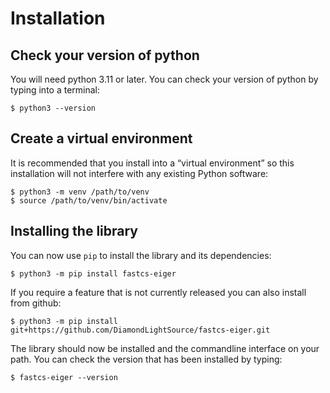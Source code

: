 # Installation

## Check your version of python

You will need python 3.11 or later. You can check your version of python by
typing into a terminal:

```
$ python3 --version
```

## Create a virtual environment

It is recommended that you install into a “virtual environment” so this
installation will not interfere with any existing Python software:

```
$ python3 -m venv /path/to/venv
$ source /path/to/venv/bin/activate
```

## Installing the library

You can now use `pip` to install the library and its dependencies:

```
$ python3 -m pip install fastcs-eiger
```

If you require a feature that is not currently released you can also install
from github:

```
$ python3 -m pip install git+https://github.com/DiamondLightSource/fastcs-eiger.git
```

The library should now be installed and the commandline interface on your path.
You can check the version that has been installed by typing:

```
$ fastcs-eiger --version
```
